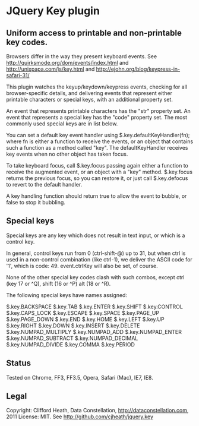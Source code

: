 JQuery Key plugin
=================

Uniform access to printable and non-printable key codes.
--------------------------------------------------------

Browsers differ in the way they present keyboard events.
See http://quirksmode.org/dom/events/index.html
and http://unixpapa.com/js/key.html
and http://ejohn.org/blog/keypress-in-safari-31/

This plugin watches the keyup/keydown/keypress events, checking for all
browser-specific details, and delivering events that represent either
printable characters or special keys, with an additional property set.

An event that represents printable characters has the "str" property set.
An event that represents a special key has the "code" property set.
The most commonly used special keys are in list below.

You can set a default key event handler using $.key.defaultKeyHandler(fn);
where fn is either a function to receive the events, or an object that
contains such a function as a method called "key".
The defaultKeyHandler receives key events when no other object has taken
focus.

To take keyboard focus, call $.key.focus passing again either a function
to receive the augmented event, or an object with a "key" method.
$.key.focus returns the previous focus, so you can restore it, or just
call $.key.defocus to revert to the default handler.

A key handling function should return true to allow the event to bubble,
or false to stop it bubbling.

Special keys
------------

Special keys are any key which does not result in text input, or
which is a control key.

In general, control keys run from 0 (ctrl-shift-@) up to 31, but
when ctrl is used in a non-control combination (like ctrl-1), we
deliver the ASCII code for '1', which is code: 49.
event.ctrlKey will also be set, of course.

None of the other special key codes clash with such combos, except
ctrl (key 17 or ^Q), shift (16 or ^P) alt (18 or ^R).

The following special keys have names assigned:

  $.key.BACKSPACE
  $.key.TAB
  $.key.ENTER
  $.key.SHIFT
  $.key.CONTROL
  $.key.CAPS_LOCK
  $.key.ESCAPE
  $.key.SPACE
  $.key.PAGE_UP
  $.key.PAGE_DOWN
  $.key.END
  $.key.HOME
  $.key.LEFT
  $.key.UP
  $.key.RIGHT
  $.key.DOWN
  $.key.INSERT
  $.key.DELETE
  $.key.NUMPAD_MULTIPLY
  $.key.NUMPAD_ADD
  $.key.NUMPAD_ENTER
  $.key.NUMPAD_SUBTRACT
  $.key.NUMPAD_DECIMAL
  $.key.NUMPAD_DIVIDE
  $.key.COMMA
  $.key.PERIOD

Status
------

Tested on Chrome, FF3, FF3.5, Opera, Safari (Mac), IE7, IE8.

Legal
-----

Copyright: Clifford Heath, Data Constellation, http://dataconstellation.com, 2011
License: MIT. See http://github.com/cjheath/jquery.key
